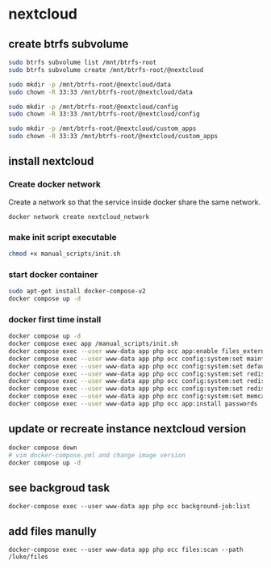 # nextcloud

## create btrfs subvolume

```sh
sudo btrfs subvolume list /mnt/btrfs-root
sudo btrfs subvolume create /mnt/btrfs-root/@nextcloud

sudo mkdir -p /mnt/btrfs-root/@nextcloud/data
sudo chown -R 33:33 /mnt/btrfs-root/@nextcloud/data

sudo mkdir -p /mnt/btrfs-root/@nextcloud/config
sudo chown -R 33:33 /mnt/btrfs-root/@nextcloud/config

sudo mkdir -p /mnt/btrfs-root/@nextcloud/custom_apps
sudo chown -R 33:33 /mnt/btrfs-root/@nextcloud/custom_apps
```

## install nextcloud

### Create docker network

Create a network so that the service inside docker share the same network.
```
docker network create nextcloud_network
```

### make init script executable

```sh
chmod +x manual_scripts/init.sh
```

### start docker container
```sh
sudo apt-get install docker-compose-v2
docker compose up -d
```

### docker first time install
```sh 
docker compose up -d
docker compose exec app /manual_scripts/init.sh
docker compose exec --user www-data app php occ app:enable files_external
docker compose exec --user www-data app php occ config:system:set maintenance_window_start --type=integer --value=16
docker compose exec --user www-data app php occ config:system:set default_phone_region --type=string --value=TW
docker compose exec --user www-data app php occ config:system:set redis host --type=string --value='nextcloud_redis'
docker compose exec --user www-data app php occ config:system:set redis port --type=integer --value=6379
docker compose exec --user www-data app php occ config:system:set redis timeout --type=float --value=0.0
docker compose exec --user www-data app php occ config:system:set memcache.locking --type=string --value='\OC\Memcache\Redis'
docker compose exec --user www-data app php occ app:install passwords
```

## update or recreate instance nextcloud version

```sh
docker compose down
# vim docker-compose.yml and change image version
docker compose up -d
```


## see backgroud task
```
docker-compose exec --user www-data app php occ background-job:list
```

## add files manully 
```
docker-compose exec --user www-data app php occ files:scan --path /luke/files
```